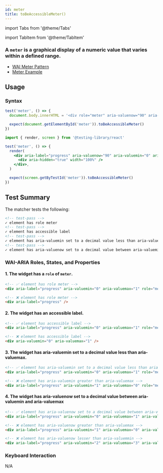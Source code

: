 ```yaml
---
id: meter
title: toBeAccessibleMeter()
---
```


import Tabs from '@theme/Tabs'

import TabItem from '@theme/TabItem'

<h3 style={{fontWeight: 400}}>
A <code>meter</code> is a graphical display of a numeric value that varies within a defined range.
</h3>

- [WAI Meter Pattern](https://www.w3.org/WAI/ARIA/apg/patterns/meter/)
- [Meter Example](https://www.w3.org/WAI/ARIA/apg/example-index/meter/meter.html)

## Usage

### Syntax

<Tabs>
<TabItem label="Vanilla JS" value="js">

```js
test('meter', () => {
  document.body.innerHTML = '<div role="meter" aria-valuenow="90" aria-valuemin="0" aria-valuemax="100" aria-label="progress" />'

  expect(document.getElementById('meter')).toBeAccessibleMeter()
})
```

</TabItem>
<TabItem default label="React + Testing Library" value="rtl">

```jsx
import { render, screen } from '@testing-library/react'

test('meter', () => {
  render(
    <div aria-label="progress" aria-valuenow="90" aria-valuemin="0" aria-valuemax="100" data-testid="meter" role="meter">
      <div aria-hidden="true" width="100%" />
    </div>,
  )

  expect(screen.getByTestId('meter')).toBeAccessibleMeter()
})
```

</TabItem>
</Tabs>

## Test Summary

The matcher tests the following:

```html
<!-- test-pass -->
✓ element has role meter
<!-- test-pass -->
✓ element has accessible label
<!-- test-pass -->
✓ element has aria-valuemin set to a decimal value less than aria-valuemax
<!-- test-pass -->
✓ element has aria-valuenow set to a decimal value between aria-valuemin and aria-valuemax
```

### WAI-ARIA Roles, States, and Properties

#### 1. The widget has a `role` of `meter`.

```html
<!-- ✅ element has role meter -->
<div aria-label="progress" aria-valuemin="0" aria-valuemax="1" role="meter" />

<!-- ❌ element has role meter -->
<div aria-label="progress" />
```

#### 2. The widget has an accessible label.

```html
<!-- ✅ element has accessible label -->
<div aria-label="progress" aria-valuemin="0" aria-valuemax="1" role="meter" />

<!-- ❌ element has accessible label -->
<div aria-valuemin="0" aria-valuemax="1" />
```

#### 3. The widget has aria-valuemin set to a decimal value less than aria-valuemax.

```html
<!-- ✅ element has aria-valuemin set to a decimal value less than aria-valuemax -->
<div aria-label="progress" aria-valuemin="0" aria-valuemax="1" role="meter" />

<!-- ❌ element has aria-valuemin greater than aria-valuemax -->
<div aria-label="progress" aria-valuemin="1" aria-valuemax="0" role="meter" />
```

#### 4. The widget has aria-valuenow set to a decimal value between aria-valuemin and aria-valuemax

```html
<!-- ✅ element has aria-valuenow set to a decimal value between aria-valuemin and aria-valuemax -->
<div aria-label="progress" aria-valuemin="0" aria-valuemax="1" aria-valuenow="0.5" role="meter" />

<!-- ❌ element has aria-valuenow greater than aria-valuemax -->
<div aria-label="progress" aria-valuemin="1" aria-valuemax="0" aria-valuenow="2" role="meter" />

<!-- ❌ element has aria-valuenow lesser than aria-valuemmin -->
<div aria-label="progress" aria-valuemin="2" aria-valuemax="3" aria-valuenow="1" role="meter" />
```

### Keyboard Interaction

N/A
